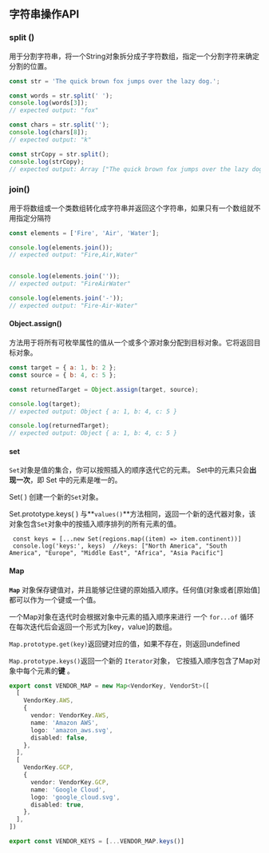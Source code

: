 ## 字符串操作API



### split ()

用于分割字符串，将一个String对象拆分成子字符数组，指定一个分割字符来确定分割的位置。

```js
const str = 'The quick brown fox jumps over the lazy dog.';

const words = str.split(' ');
console.log(words[3]);
// expected output: "fox"

const chars = str.split('');
console.log(chars[8]);
// expected output: "k"

const strCopy = str.split();
console.log(strCopy);
// expected output: Array ["The quick brown fox jumps over the lazy dog."]
```

### join()

用于将数组或一个类数组转化成字符串并返回这个字符串，如果只有一个数组就不用指定分隔符

```js
const elements = ['Fire', 'Air', 'Water'];

console.log(elements.join());
// expected output: "Fire,Air,Water"


console.log(elements.join(''));
// expected output: "FireAirWater"

console.log(elements.join('-'));
// expected output: "Fire-Air-Water"
```



#### Object.assign()

 方法用于将所有可枚举属性的值从一个或多个源对象分配到目标对象。它将返回目标对象。

```js
const target = { a: 1, b: 2 };
const source = { b: 4, c: 5 };

const returnedTarget = Object.assign(target, source);

console.log(target);
// expected output: Object { a: 1, b: 4, c: 5 }

console.log(returnedTarget);
// expected output: Object { a: 1, b: 4, c: 5 }
```

#### set

`Set`对象是值的集合，你可以按照插入的顺序迭代它的元素。 Set中的元素只会**出现一次**，即 Set 中的元素是唯一的。

Set( )  创建一个新的`Set`对象。

Set.prototype.keys( )  与**`values()`**方法相同，返回一个新的迭代器对象，该对象包含`Set`对象中的按插入顺序排列的所有元素的值。

```tsx
 const keys = [...new Set(regions.map((item) => item.continent))]
 console.log('keys:', keys)  //keys: ["North America", "South America", "Europe", "Middle East", "Africa", "Asia Pacific"]
```



#### Map

**`Map`** 对象保存键值对，并且能够记住键的原始插入顺序。任何值(对象或者[原始值] 都可以作为一个键或一个值。

一个Map对象在迭代时会根据对象中元素的插入顺序来进行  一个  `for...of` 循环在每次迭代后会返回一个形式为[key，value]的数组。

`Map.prototype.get(key)`返回键对应的值，如果不存在，则返回undefined

`Map.prototype.keys()`返回一个新的 `Iterator`对象， 它按插入顺序包含了Map对象中每个元素的**键** 。

```ts
export const VENDOR_MAP = new Map<VendorKey, VendorSt>([
  [
    VendorKey.AWS,
    {
      vendor: VendorKey.AWS,
      name: 'Amazon AWS',
      logo: 'amazon_aws.svg',
      disabled: false,
    },
  ],
  [
    VendorKey.GCP,
    {
      vendor: VendorKey.GCP,
      name: 'Google Cloud',
      logo: 'google_cloud.svg',
      disabled: true,
    },
  ],
])

export const VENDOR_KEYS = [...VENDOR_MAP.keys()]
```

